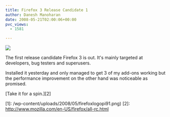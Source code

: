 ```yaml
---
title: Firefox 3 Release Candidate 1
author: Danesh Manoharan
date: 2008-05-21T02:00:06+00:00
pvc_views:
  - 1581

---
```

![](/wp-content/uploads/2008/05/firefoxlogopi91.png)

The first release candidate Firefox 3 is out. It's mainly targeted at developers, bug testers and superusers.

Installed it yesterday and only managed to get 3 of my add-ons working but the performance improvement on the other hand was noticeable as promised.

[Take it for a spin.][2]

 [1]: /wp-content/uploads/2008/05/firefoxlogopi91.png)
 [2]: http://www.mozilla.com/en-US/firefox/all-rc.html